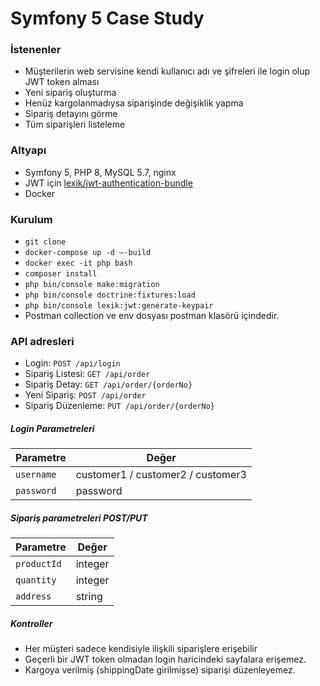 # Symfony 5 Case Study

### İstenenler

- Müşterilerin web servisine kendi kullanıcı adı ve şifreleri ile login olup JWT token alması
- Yeni sipariş oluşturma
- Henüz kargolanmadıysa siparişinde değişiklik yapma
- Sipariş detayını görme
- Tüm siparişleri listeleme

### Altyapı
- Symfony 5, PHP 8, MySQL 5.7, nginx
- JWT için [lexik/jwt-authentication-bundle](https://symfony.com/bundles/LexikJWTAuthenticationBundle/current/index.html)
- Docker

### Kurulum
- `git clone`
- `docker-compose up -d —-build`
- `docker exec -it php bash`
- `composer install`
- `php bin/console make:migration`
- `php bin/console doctrine:fixtures:load`
- `php bin/console lexik:jwt:generate-keypair`
- Postman collection ve env dosyası postman klasörü içindedir.

### API adresleri
- Login: `POST /api/login`
- Sipariş Listesi: `GET /api/order`
- Sipariş Detay: `GET /api/order/{orderNo}`
- Yeni Sipariş: `POST /api/order`
- Sipariş Düzenleme: `PUT /api/order/{orderNo}`

##### Login Parametreleri
| Parametre | Değer                    |
| ------------- | ------------------------------ |
| `username`      | customer1 / customer2 / customer3      |
| `password`   | password    |

##### Sipariş parametreleri POST/PUT
| Parametre | Değer                    |
| ------------- | ------------------------------ |
| `productId`      | integer       |
| `quantity`   | integer     |
| `address`   | string     |

##### Kontroller
- Her müşteri sadece kendisiyle ilişkili siparişlere erişebilir
- Geçerli bir JWT token olmadan login haricindeki sayfalara erişemez.
- Kargoya verilmiş (shippingDate girilmişse) siparişi düzenleyemez.

